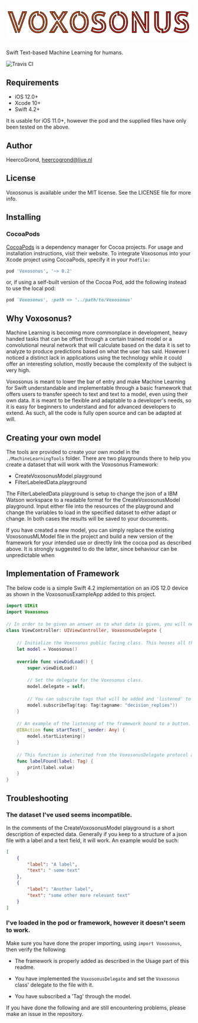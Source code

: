 # ![Voxosonus Logo](./WikiImages/Voxosonus_Full.png)
Swift Text-based Machine Learning for humans.

![Travis CI](https://travis-ci.org/HeercoGrond/Voxosonus.svg?branch=master)

## Requirements
* iOS 12.0+
* Xcode 10+
* Swift 4.2+

It is usable for iOS 11.0+, however the pod and the supplied files have only been tested on the above.

## Author

HeercoGrond, heercogrond@live.nl

## License

Voxosonus is available under the MIT license. See the LICENSE file for more info.

## Installing

### CocoaPods 

[CocoaPods]("https://cocoapods.org/") is a dependency manager for Cocoa projects. For usage and installation instructions, visit their website. To integrate Voxosonus into your Xcode project using CocoaPods, specify it in your `Podfile:`

```ruby
pod 'Voxosonus', '~> 0.2'
``` 

or, if using a self-built version of the Cocoa Pod, add the following instead to use the local pod:

```ruby
pod `Voxosonus', :path => '../path/to/Voxosonus'
```

## Why Voxosonus? 

Machine Learning is becoming more commonplace in development, heavy handed tasks that can be offset through a certain trained model or a convolutional neural network that will calculate based on the data it is set to analyze to produce predictions based on what the user has said. However I noticed a distinct lack in applications using the technology while it could offer an interesting solution, mostly because the complexity of the subject is very high.

Voxosonus is meant to lower the bar of entry and make Machine Learning for Swift understandable and implementable through a basic framework that offers users to transfer speech to text and text to a model, even using their own data. It is meant to be flexible and adaptable to a developer's needs, so it is easy for beginners to understand and for advanced developers to extend. As such, all the code is fully open source and can be adapted at will. 

## Creating your own model

The tools are provided to create your own model in the `./MachineLearningTools` folder. There are two playgrounds there to help you create a dataset that will work with the Voxosonus Framework: 
* CreateVoxosonusModel.playground
* FilterLabeledData.playground

The FilterLabeledData playground is setup to change the json of a IBM Watson workspace to a readable format for the CreateVoxosonusModel playground. Input either file into the resources of the playground and change the variables to load in the specified dataset to either adapt or change. In both cases the results will be saved to your documents. 

If you have created a new model, you can simply replace the existing VoxosonusMLModel file in the project and build a new version of the framework for your intended use or directly link the cocoa pod as described above. It is strongly suggested to do the latter, since behaviour can be unpredictable when 

## Implementation of Framework

The below code is a simple Swift 4.2 implementation on an iOS 12.0 device as shown in the VoxosonusExampleApp added to this project.

```swift
import UIKit
import Voxosonus

// In order to be given an answer as to what data is given, you will need to have your class inherit the VoxosonusDelegate.
class ViewController: UIViewController, VoxosonusDelegate {

    // Initialize the Voxosonus public facing class. This houses all the public available functions for use in your application.
    let model = Voxosonus()
    
    override func viewDidLoad() {
        super.viewDidLoad()
        
        // Set the delegate for the Voxosonus class.
        model.delegate = self;
       
        // You can subscribe tags that will be added and 'listened' to when the framework starts listening to speech.
        model.subscribeTag(tag: Tag(tagname: "decision_replies"))
    }
    
    // An example of the listening of the framework bound to a button.
    @IBAction func startTest(_ sender: Any) {
        model.startListening()
    }
    
    // This function is inherited from the VoxosonusDelegate protocol and will fire once the framework has been done processing and analyzing the spoken sentence. 
    func labelFound(label: Tag) {
        print(label.value)
    }
}
```

## Troubleshooting

### The dataset I've used seems incompatible.

In the comments of the CreateVoxosonusModel playground is a short description of expected data. Generally if you keep to a structure of a json file with a label and a text field, it will work. An example would be such:

```json
[
    {
        "label": "A label",
        "text": " some text"
    },
    {
        "label": "Another label",
        "text": "some other more relevant text"
    }
]
```

### I've loaded in the pod or framework, however it doesn't seem to work.

Make sure you have done the proper importing, using `import Voxosonus`, then verify the following:

* The framework is properly added as described in the Usage part of this readme.

* You have implemented the `VoxosonusDelegate` and set the `Voxosonus` class' delegate to the file with it.

* You have subscribed a 'Tag' through the model. 

If you have done the following and are still encountering problems, please make an issue in the repository. 
